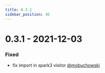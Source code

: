 ```yaml
---
title: 0.3.1
sidebar_position: 36
---
```


# 0.3.1 - 2021-12-03

### Fixed
* fix import in spark3 visitor [@mobuchowski](https://github.com/mobuchowski)